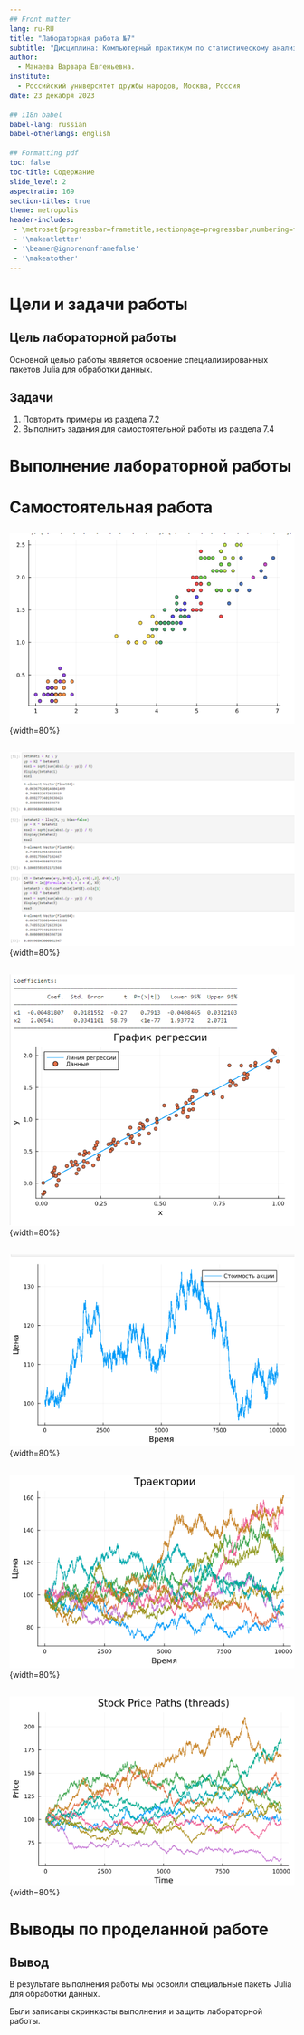 ```yaml
---
## Front matter
lang: ru-RU
title: "Лабораторная работа №7"
subtitle: "Дисциплина: Компьютерный практикум по статистическому анализу данных"
author:
  - Манаева Варвара Евгеньевна.
institute:
  - Российский университет дружбы народов, Москва, Россия
date: 23 декабря 2023

## i18n babel
babel-lang: russian
babel-otherlangs: english

## Formatting pdf
toc: false
toc-title: Содержание
slide_level: 2
aspectratio: 169
section-titles: true
theme: metropolis
header-includes:
 - \metroset{progressbar=frametitle,sectionpage=progressbar,numbering=fraction}
 - '\makeatletter'
 - '\beamer@ignorenonframefalse'
 - '\makeatother'
---
```


# Цели и задачи работы

## Цель лабораторной работы

Основной целью работы является освоение специализированных пакетов Julia для обработки данных.

## Задачи

1. Повторить примеры из раздела 7.2
2. Выполнить задания для самостоятельной работы из раздела 7.4

# Выполнение лабораторной работы

# Самостоятельная работа 
##

![](image/1.png){width=80%}

##

![](image/2.png){width=80%}

##

![](image/3.png){width=80%}

##

![](image/4.png){width=80%}

##

![](image/5.png){width=80%}

##

![](image/6.png){width=80%}


# Выводы по проделанной работе

## Вывод

В результате выполнения работы мы освоили специальные пакеты Julia для обработки данных.

Были записаны скринкасты выполнения и защиты лабораторной работы.
